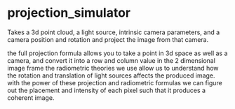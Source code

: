 # projection_simulator
Takes a 3d point cloud, a light source, intrinsic camera parameters, and a camera position and rotation and project the image from that camera.


the full projection formula allows you to take a point in 3d space as well
as a camera, and convert it into a row and column value in the 2 dimensional image frame
the radiometric theories we use allow us to understand how the rotation and translation
of light sources affects the produced image. with the power of these 
projection and radiometric formulas we can figure out the placement and intensity
of each pixel such that it produces a coherent image.
